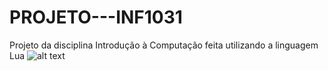 # PROJETO---INF1031
Projeto da disciplina Introdução à Computação feita utilizando a linguagem Lua
![alt text](https://github.com/LucasTeixe/PROJETO---INF1031/blob/master/screenshots/tela_inicial.PNG)
